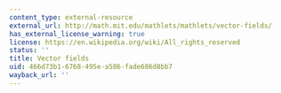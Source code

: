 ```yaml
---
content_type: external-resource
external_url: http://math.mit.edu/mathlets/mathlets/vector-fields/
has_external_license_warning: true
license: https://en.wikipedia.org/wiki/All_rights_reserved
status: ''
title: Vector fields
uid: 466d73b1-6768-495e-a586-fade686d8bb7
wayback_url: ''
---
```

